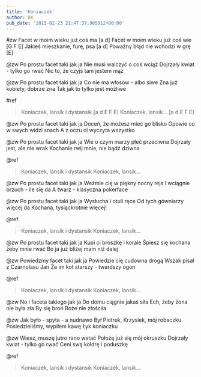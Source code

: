 ```yaml
---
title: 'Koniaczek'
author: DX
pub_date: '2013-02-23 21:47:37.905812+00:00'
---
```


#zw
Facet w moim wieku już coś ma [a d]
Facet w moim wieku już coś wie [G F E]
Jakieś mieszkanie, furę, psa [a d]
Poważny błąd nie wchodzi w grę [E]

@zw
Po prostu facet taki jak ja
Nie musi walczyć o coś wciąż
Dojrzały kwiat - tylko go rwać
Nic to, że czyjś tam jestem mąż

@zw
Po prostu facet taki jak ja 
Co nie ma włosów - albo siwe
Zna już kobiety, dobrze zna 
Tak jak to tylko jest możliwe

#ref
>Koniaczek, lansik i dystansik [a d E F E]
>Koniaczek, lansik... [a d E F E]

@zw
Po prostu facet taki jak ja 
Doceń, że możesz mieć go blisko
Opowie co w swych widzi snach
A z oczu ci wyczyta wszystko

@zw
Po prostu facet taki jak ja 
Wie o czym marzy płeć przeciwna
Dojrzały jest, ale nie wrak
Kochanie rwij mnie, nie bądź dziwna

@ref
>Koniaczek, lansik i dystansik
>Koniaczek, lansik...

@zw
Po prostu facet taki jak ja
Weźmie cię w piękny nocny rejs
I wciągnie brzuch - ile się da
A twarz - klasyczna pokerface

@zw
Po prostu facet taki jak ja 
Wysłucha i otuli ręce
Od tych gówniarzy więcej da
Kochana, tysiąckrotnie więcej!

@ref
>Koniaczek, lansik i dystansik
>Koniaczek, lansik...

@zw
Po prostu facet taki jak ja
Kupi ci broszkę i korale
Śpiesz się kochana żeby mnie rwać
Bo ja już bliżej mam niż dalej

@zw
Powiedzmy facet taki jak ja
Powiedzie cię cudowna drogą
Wszak pisał z Czarnolasu Jan
Że im kot starszy - twardszy ogon

@ref
>Koniaczek, lansik i dystansik
>Koniaczek, lansik...

@zw
No i faceta takiego jak ja 
Do domu ciągnie jakaś siła
Ech, żeby żona nie była zła
By się broń Boże nie złościła

@zw
Jak było - spyta - a nudnawo
Był Piotrek, Krzysiek, mój robaczku
Posiedzieliśmy, wypiłem kawę
Łyk koniaczku

@zw
Wiesz, muszę jutro rano wstać
Położę już się mój okruszku
Dojrzały kwiat - tylko go rwać
Ceni swą kołdrę i poduszkę

@ref
>Koniaczek, lansik i dystansik
>Koniaczek, lansik...